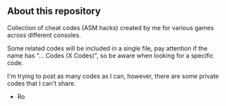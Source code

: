## About this repository

Collection of cheat codes (ASM hacks) created by me for various games across different consoles. 

Some related codes will be included in a single file, pay attention if the name has "... Codes (X Codes)", so be aware when looking for a specific code. 

I'm trying to post as many codes as I can, however, there are some private codes that I can't share.

- Ro 
